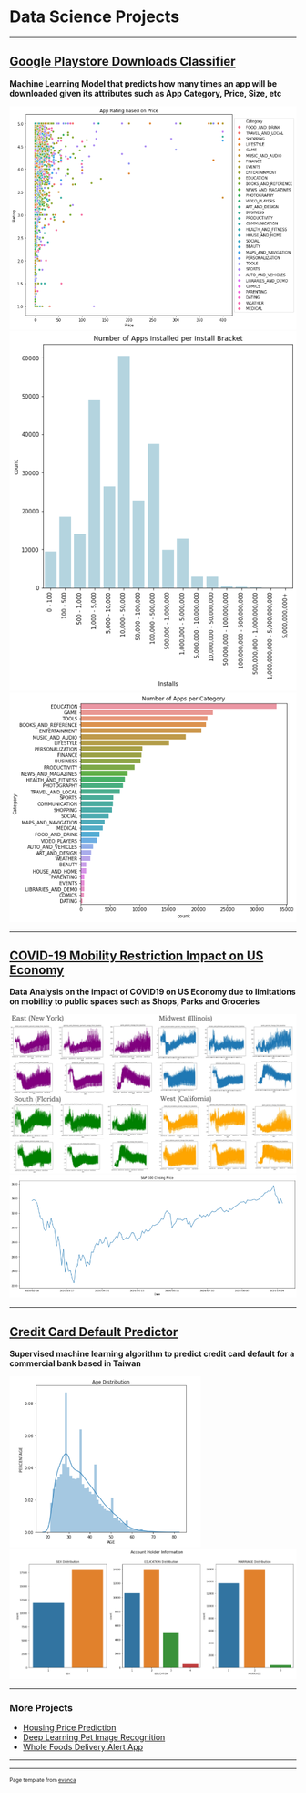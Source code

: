 # Data Science Projects 

---

## [Google Playstore Downloads Classifier](https://github.com/kevin7303/Google-Playstore-Classification-Model)
**Machine Learning Model that predicts how many times an app will be downloaded given its attributes such as App Category, Price, Size, etc**

<img src="images/App Ratings based on Price and Category.png?raw=true"/>
<img src="images/Apps per bracket.png?raw=true"/>
<img src="images/Apps per category.png?raw=true"/>


---
## [COVID-19 Mobility Restriction Impact on US Economy](https://github.com/kevin7303/COVID-Mobility-and-US-economy)
**Data Analysis on the impact of COVID19 on US Economy due to limitations on mobility to public spaces such as Shops, Parks and Groceries**

<img src="images/USA.jfif?raw=true"/>
<img src="images/sp500.png?raw=true"/>


---
## [Credit Card Default Predictor](https://github.com/kevin7303/Credit-Card-Default-Predictor)
**Supervised machine learning algorithm to predict credit card default for a commercial bank based in Taiwan**

<img src="images/Age.PNG?raw=true" height="300" />
<img src="images/Education.PNG?raw=true"/>

---

### More Projects

- [Housing Price Prediction](https://github.com/kevin7303/Housing-Price-Prediction-Model)
- [Deep Learning Pet Image Recognition](https://github.com/kevin7303/Deep-Learning---Dogs_Cats)
- [Whole Foods Delivery Alert App](https://github.com/kevin7303/Whole-foods-Delivery-Slot-Alert)

---




---
<p style="font-size:9px">Page template from <a href="https://github.com/evanca/quick-portfolio">evanca</a></p>
<!-- Remove above link if you don't want to attibute -->
